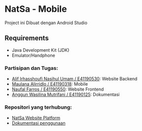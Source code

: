 # NatSa - Mobile

Project ini Dibuat dengan Android Studio

## Requirements

- Java Development Kit (JDK)
- Emulator/Handphone

### Partisipan dan Tugas:
- [Alif Irhasshoufi Nasihul Umam / E41190530](https://github.com/alifirhas): Website Backend
- [Maulana Alirridlo / E41190318](https://github.com/MaulanaAlirridlo): Mobile
- [Naufal Farros / E41190550](https://github.com/NaufalFarros): Website Frontend
- [Anggun Wasilina Mutrifani / E41190125](https://github.com/anggunWasilina): Dokumentasi

### Repositori yang terhubung:
- [NatSa Website Platform](https://github.com/MaulanaAlirridlo/natsa2.0_Website)
- [Dokumentasi penggunaan](https://github.com/MaulanaAlirridlo/NatSa-Documentation)

